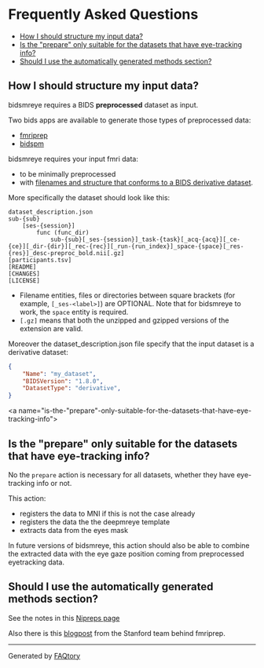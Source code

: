 
# Frequently Asked Questions
- [How I should structure my input data?](#how-i-should-structure-my-input-data)
- [Is the "prepare" only suitable for the datasets that have eye-tracking info?](#is-the-"prepare"-only-suitable-for-the-datasets-that-have-eye-tracking-info)
- [Should I use the automatically generated methods section?](#should-i-use-the-automatically-generated-methods-section)

<a name="how-i-should-structure-my-input-data"></a>
## How I should structure my input data?

bidsmreye requires a BIDS **preprocessed** dataset as input.

Two bids apps are available to generate those types of preprocessed data:

- [fmriprep](https://fmriprep.org/en/stable/)
- [bidspm](https://bidspm.readthedocs.io/en/latest/general_information.html)

bidsmreye requires your input fmri data:

 - to be minimally preprocessed
 - with [filenames and structure that conforms to a BIDS derivative dataset](https://bids-specification.readthedocs.io/en/latest/derivatives/imaging.html#preprocessed-coregistered-andor-resampled-volumes).

More specifically the dataset should look like this:

```
dataset_description.json
sub-{sub}
    [ses-{session}]
        func (func_dir)
            sub-{sub}[_ses-{session}]_task-{task}[_acq-{acq}][_ce-{ce}][_dir-{dir}][_rec-{rec}][_run-{run_index}]_space-{space}[_res-{res}]_desc-preproc_bold.nii[.gz]
[participants.tsv]
[README]
[CHANGES]
[LICENSE]
```

- Filename entities, files or directories between square brackets
  (for example, `[_ses-<label>]`) are OPTIONAL.
  Note that for bidsmreye to work, the `space` entity is required.
- `[.gz]` means that both the unzipped and gzipped versions of the extension are valid.

Moreover the dataset_description.json file specify
that the input dataset is a derivative dataset:

```json
{
    "Name": "my_dataset",
    "BIDSVersion": "1.8.0",
    "DatasetType": "derivative",
}
```

<a name="is-the-"prepare"-only-suitable-for-the-datasets-that-have-eye-tracking-info"></a>
## Is the "prepare" only suitable for the datasets that have eye-tracking info?

No the `prepare` action is necessary for all datasets,
whether they have eye-tracking info or not.

This action:

- registers the data to MNI if this is not the case already
- registers the data the the deepmreye template
- extracts data from the eyes mask

In future versions of bidsmreye, this action should also be able to combine
the extracted data with the eye gaze position coming
from preprocessed eyetracking data.

<a name="should-i-use-the-automatically-generated-methods-section"></a>
## Should I use the automatically generated methods section?

See the notes in this
[Nipreps page](https://www.nipreps.org/intro/transparency/#citation-boilerplates)

Also there is this
[blogpost](https://reproducibility.stanford.edu/copy-pasting-your-methods-section-is-good-actually/)
from the Stanford team behind fmriprep.

<hr>

Generated by [FAQtory](https://github.com/willmcgugan/faqtory)
